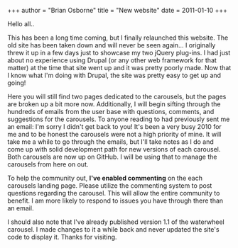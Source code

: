 +++
author = "Brian Osborne"
title = "New website"
date = 2011-01-10
+++

Hello all..

This has been a long time coming, but I finally relaunched this website. The old site has been taken down and will never be seen again... I originally threw it up in a few days just to showcase my two jQuery plug-ins. I had just about no experience using Drupal (or any other web framework for that matter) at the time that site went up and it was pretty poorly made. Now that I know what I'm doing with Drupal, the site was pretty easy to get up and going!

Here you will still find two pages dedicated to the carousels, but the pages are broken up a bit more now. Additionally, I will begin sifting through the hundreds of emails from the user base with questions, comments, and suggestions for the carousels. To anyone reading to had previously sent me an email: I'm sorry I didn't get back to you! It's been a very busy 2010 for me and to be honest the carousels were not a high priority of mine. It will take me a while to go through the emails, but I'll take notes as I do and come up with solid development path for new versions of each carousel. Both carousels are now up on GitHub. I will be using that to manage the carousels from here on out.

To help the community out, **I've enabled commenting** on the each carousels landing page. Please utilize the commenting system to post questions regarding the carousel. This will allow the entire community to benefit. I am more likely to respond to issues you have through there than an email.

I should also note that I've already published version 1.1 of the waterwheel carousel. I made changes to it a while back and never updated the site's code to display it. Thanks for visiting.